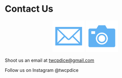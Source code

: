 # Contact Us

<center> <img src="https://raw.githubusercontent.com/thediceinitiative/thediceinitiative.github.io/d6f702b54e0fa615df0dff0bb43b84b97a83aa43/mail.svg" alt="email" width="100" height="100"/> <img src="https://raw.githubusercontent.com/thediceinitiative/thediceinitiative.github.io/d6f702b54e0fa615df0dff0bb43b84b97a83aa43/insta.svg" alt="insta" width="100" height="100"/> </center>

Shoot us an email at twcpdice@gmail.com

Follow us on Instagram @twcpdice
